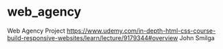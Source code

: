 # web_agency
Web Agency Project
https://www.udemy.com/in-depth-html-css-course-build-responsive-websites/learn/lecture/9179344#overview
John Smilga